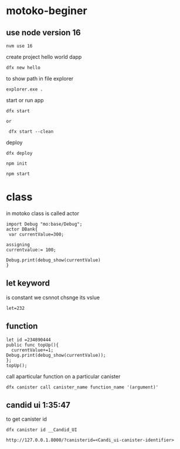 # motoko-beginer

## use node version 16
```
nvm use 16
```

create project hello world dapp

```
dfx new hello
```

to show path in file explorer
```
explorer.exe .
```


start or run app
```
dfx start

or

 dfx start --clean
```

deploy
```
dfx deploy
```
```
npm init
```
```
npm start
```



# class

in motoko class is called actor

```
import Debug "mo:base/Debug";
actor DBank{
 var currentValue=300;

assigning
currentvalue:= 100;

Debug.print(debug_show(currentValue)
}
```

## let keyword

is constant we csnnot chsnge its vslue

```
let=232
```

## function

```
let id =234890444
public func topUp(){
  currentValue+=1;
Debug.print(debug_show(currentValue));
};
topUp();
```

call aparticular function on a particular canister

```
dfx canister call canister_name function_name '(argument)'
```

## candid ui  1:35:47 

to get canister id
```
dfx canister id __Candid_UI
```

```
http://127.0.0.1.8000/?canisterid=<Candi_ui-canister-identifier>
```


